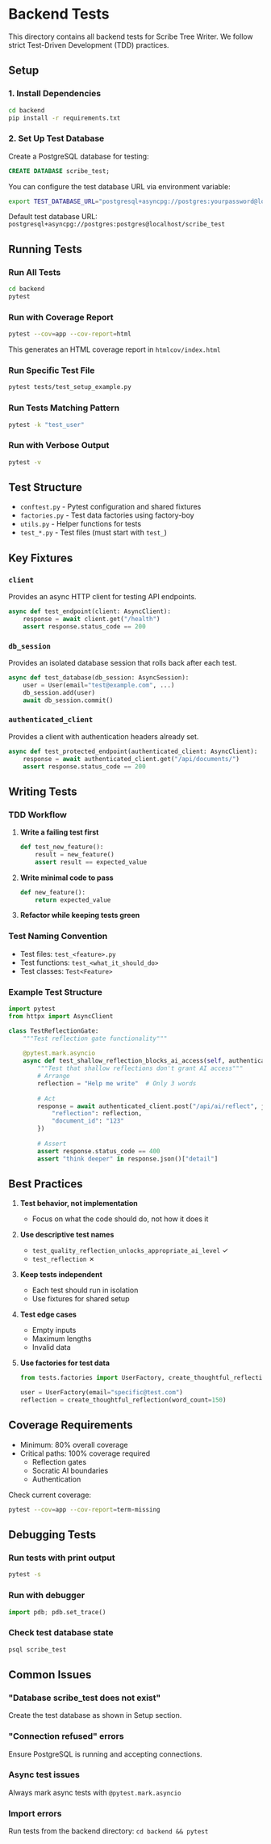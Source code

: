 # Backend Tests

This directory contains all backend tests for Scribe Tree Writer. We follow strict Test-Driven Development (TDD) practices.

## Setup

### 1. Install Dependencies

```bash
cd backend
pip install -r requirements.txt
```

### 2. Set Up Test Database

Create a PostgreSQL database for testing:

```sql
CREATE DATABASE scribe_test;
```

You can configure the test database URL via environment variable:

```bash
export TEST_DATABASE_URL="postgresql+asyncpg://postgres:yourpassword@localhost/scribe_test"
```

Default test database URL: `postgresql+asyncpg://postgres:postgres@localhost/scribe_test`

## Running Tests

### Run All Tests

```bash
cd backend
pytest
```

### Run with Coverage Report

```bash
pytest --cov=app --cov-report=html
```

This generates an HTML coverage report in `htmlcov/index.html`

### Run Specific Test File

```bash
pytest tests/test_setup_example.py
```

### Run Tests Matching Pattern

```bash
pytest -k "test_user"
```

### Run with Verbose Output

```bash
pytest -v
```

## Test Structure

- `conftest.py` - Pytest configuration and shared fixtures
- `factories.py` - Test data factories using factory-boy
- `utils.py` - Helper functions for tests
- `test_*.py` - Test files (must start with `test_`)

## Key Fixtures

### `client`
Provides an async HTTP client for testing API endpoints.

```python
async def test_endpoint(client: AsyncClient):
    response = await client.get("/health")
    assert response.status_code == 200
```

### `db_session`
Provides an isolated database session that rolls back after each test.

```python
async def test_database(db_session: AsyncSession):
    user = User(email="test@example.com", ...)
    db_session.add(user)
    await db_session.commit()
```

### `authenticated_client`
Provides a client with authentication headers already set.

```python
async def test_protected_endpoint(authenticated_client: AsyncClient):
    response = await authenticated_client.get("/api/documents/")
    assert response.status_code == 200
```

## Writing Tests

### TDD Workflow

1. **Write a failing test first**
   ```python
   def test_new_feature():
       result = new_feature()
       assert result == expected_value
   ```

2. **Write minimal code to pass**
   ```python
   def new_feature():
       return expected_value
   ```

3. **Refactor while keeping tests green**

### Test Naming Convention

- Test files: `test_<feature>.py`
- Test functions: `test_<what_it_should_do>`
- Test classes: `Test<Feature>`

### Example Test Structure

```python
import pytest
from httpx import AsyncClient

class TestReflectionGate:
    """Test reflection gate functionality"""
    
    @pytest.mark.asyncio
    async def test_shallow_reflection_blocks_ai_access(self, authenticated_client: AsyncClient):
        """Test that shallow reflections don't grant AI access"""
        # Arrange
        reflection = "Help me write"  # Only 3 words
        
        # Act
        response = await authenticated_client.post("/api/ai/reflect", json={
            "reflection": reflection,
            "document_id": "123"
        })
        
        # Assert
        assert response.status_code == 400
        assert "think deeper" in response.json()["detail"]
```

## Best Practices

1. **Test behavior, not implementation**
   - Focus on what the code should do, not how it does it

2. **Use descriptive test names**
   - `test_quality_reflection_unlocks_appropriate_ai_level` ✓
   - `test_reflection` ✗

3. **Keep tests independent**
   - Each test should run in isolation
   - Use fixtures for shared setup

4. **Test edge cases**
   - Empty inputs
   - Maximum lengths
   - Invalid data

5. **Use factories for test data**
   ```python
   from tests.factories import UserFactory, create_thoughtful_reflection
   
   user = UserFactory(email="specific@test.com")
   reflection = create_thoughtful_reflection(word_count=150)
   ```

## Coverage Requirements

- Minimum: 80% overall coverage
- Critical paths: 100% coverage required
  - Reflection gates
  - Socratic AI boundaries
  - Authentication

Check current coverage:
```bash
pytest --cov=app --cov-report=term-missing
```

## Debugging Tests

### Run tests with print output
```bash
pytest -s
```

### Run with debugger
```python
import pdb; pdb.set_trace()
```

### Check test database state
```bash
psql scribe_test
```

## Common Issues

### "Database scribe_test does not exist"
Create the test database as shown in Setup section.

### "Connection refused" errors
Ensure PostgreSQL is running and accepting connections.

### Async test issues
Always mark async tests with `@pytest.mark.asyncio`

### Import errors
Run tests from the backend directory: `cd backend && pytest`